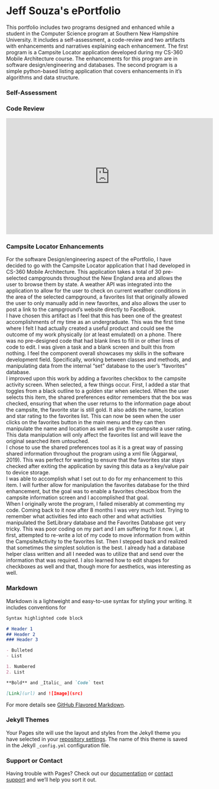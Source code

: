 # Jeff Souza's ePortfolio

This portfolio includes two programs designed and enhanced while a student in the Computer Science program at Southern New Hampshire University.  It includes a self-assessment, a code-review and two artifacts with enhancements and narratives explaining each enhancement.  The first program is a Campsite Locator application developed during my CS-360 Mobile Architecture course.  The enhancements for this program are in software design/engineering and databases.  The second program is a simple python-based listing application that covers enhancements in it’s algorithms and data structure.

### Self-Assessment

### Code Review

<iframe width="560" height="315" src="https://www.youtube.com/embed/aqCf2m3RZMs" frameborder="0" allow="accelerometer; autoplay; clipboard-write; encrypted-media; gyroscope; picture-in-picture" allowfullscreen></iframe>

### Campsite Locator Enhancements

For the software Design/engineering aspect of the ePortfolio, I have decided to go with the Campsite Locator application that I had developed in CS-360 Mobile Architecture.  This application takes a total of 30 pre-selected campgrounds throughout the New England area and allows the user to browse them by state.  A weather API was integrated into the application to allow for the user to check on current weather conditions in the area of the selected campground, a favorites list that originally allowed the user to only manually add in new favorites, and also allows the user to post a link to the campground’s website directly to FaceBook.  
	I have chosen this artifact as I feel that this has been one of the greatest accomplishments of my time as an undergraduate.  This was the first time where I felt I had actually created a useful product and could see the outcome of my work physically (or at least emulated) on a phone.  There was no pre-designed code that had blank lines to fill in or other lines of code to edit.  I was given a task and a blank screen and built this from nothing.  I feel the component overall showcases my skills in the software development field.  Specifically, working between classes and methods, and manipulating data from the internal “set” database to the user’s “favorites” database.  
	I improved upon this work by adding a favorites checkbox to the campsite activity screen.  When selected, a few things occur.  First, I added a star that toggles from a black outline to a golden star when selected.  When the user selects this item, the shared preferences editor remembers that the box was checked, ensuring that when the user returns to the information page about the campsite, the favorite star is still gold.  It also adds the name, location and star rating to the favorites list.  This can now be seen when the user clicks on the favorites button in the main menu and they can then manipulate the name and location as well as give the campsite a user rating.  This data manipulation will only affect the favorites list and will leave the original searched item untouched.  
	I chose to use the shared preferences tool as it is a great way of passing shared information throughout the program using a xml file (Aggarwal, 2019).  This was perfect for wanting to ensure that the favorites star stays checked after exiting the application by saving this data as a key/value pair to device storage.  
	I was able to accomplish what I set out to do for my enhancement to this item.  I will further allow for manipulation the favorites database for the third enhancement, but the goal was to enable a favorites checkbox from the campsite information screen and I accomplished that goal.  
	When I originally wrote the program, I failed miserably at commenting my code.  Coming back to it now after 8 months I was very much lost.  Trying to remember what activities fed into each other and what activities manipulated the SetLibrary database and the Favorites Database got very tricky.  This was poor coding on my part and I am suffering for it now.  I, at first, attempted to re-write a lot of my code to move information from within the CampsiteActivity to the favorites list.  Then I stepped back and realized that sometimes the simplest solution is the best.  I already had a database helper class written and all I needed was to utilize that and send over the information that was required.  I also learned how to edit shapes for checkboxes as well and that, though more for aesthetics, was interesting as well.





### Markdown

Markdown is a lightweight and easy-to-use syntax for styling your writing. It includes conventions for

```markdown
Syntax highlighted code block

# Header 1
## Header 2
### Header 3

- Bulleted
- List

1. Numbered
2. List

**Bold** and _Italic_ and `Code` text

[Link](url) and ![Image](src)
```

For more details see [GitHub Flavored Markdown](https://guides.github.com/features/mastering-markdown/).

### Jekyll Themes

Your Pages site will use the layout and styles from the Jekyll theme you have selected in your [repository settings](https://github.com/listen2speak/listen2speak.github.io/settings). The name of this theme is saved in the Jekyll `_config.yml` configuration file.

### Support or Contact

Having trouble with Pages? Check out our [documentation](https://docs.github.com/categories/github-pages-basics/) or [contact support](https://github.com/contact) and we’ll help you sort it out.
